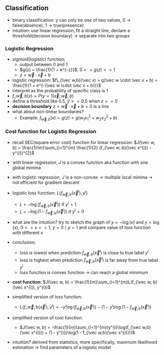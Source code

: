 ## Classification

- binary classification: y can only be one of two values, 0 -> false(absence), 1 -> true(presence)
- intuition: use linear regression, fit a straight line, declare a threshold(decision boundary) -> separate into two groups

### Logistic Regression

- sigmoid(logistic) function:
  - output between 0 and 1
  - $g(z) = \frac{1}{1 + e^{-z}}$, $0 <= g(z) <= 1$
  - $z = \vec w \cdot \vec x + b$
- logistic regression: $f\_{\vec w,b}(\vec x) = g(\vec w \cdot \vec x + b) = \frac{1}{1 + e^{-(\vec w \cdot \vec x + b)}}$
- interpret as the probability of specific class is 1
- $f\_{\vec w, b}(x) = P(y = 1 |\vec x; \vec w, b)$
- define a threshold like 0.5, $\hat y >= 0.5$ when $z >= 0$
- **decision boundary** $z = \vec w \cdot \vec x + b = 0$ is a line
- what about non-linear boundaries?
  - Example: $f_{\vec w, b}(x) = g(z) = g(w_{1}x_{1}^2 + w_{2}x_{2}^2 + b)$

### Cost function for Logistic Regression

- recall SEC(square error cost) function for linear regression: $J(\vec w, b) = \frac{1}{m}\sum_{i=1}^{m} \frac{1}{2} (f_{\vec w, b}(\vec x^{i}) - y^{i})^{2}$
- with linear regression, $J$ is a convex function aka function with one global minima
- with logistic regression, $J$ is a non-convex -> multiple local minima -> not efficient for gradient descent
- logistic loss function: $L(f_{\vec w, b}(\vec x^{i}), y^{i})$
  - $L$ = $-\log(f_{\vec w,b}(\vec x^{i}))$ if $y^{i} = 1$
  - $L$ = $-\log(1 - f_{\vec w,b}(\vec x^{i}))$ if $y^{i} = 0$
- what are the intuition? try to sketch the graph of $y = -\log(x)$ and $y = \log(x)$, $0 <= x <= 1$, $y = 0 \mid y = 1$ and compare value of loss function with different x
- conclusion:

  - loss is lowest when prediction $f_{\vec w,b}(\vec x^{i})$ is close to true label $y^{i}$
  - loss is highest when prediction $f_{\vec w,b}(\vec x^{i})$ is far away from true label $y^{i}$
  - loss function is convex function -> can reach a global minimum

- **cost function**: $J(\vec w, b) = \frac{1}{m}\sum_{i=1}^{m}L(f_{\vec w, b}(\vec x^{i}), y^{i})$
- simplified version of loss function:
  - $L(f\_{\vec w, b}(\vec x^{i}), y^{i}) = -y^{i}\log(f_{\vec w,b}(\vec x^{i})) - (1 - y^{i})\log(1 - f_{\vec w,b}(\vec x^{i}))$
- simplified version of cost function:
  - $J(\vec w, b) = -\frac{1}{m}\sum_{i=1}^{m}(y^{i}\log(f_{\vec w,b}(\vec x^{i})) + (1 - y^{i})\log(1 - f_{\vec w,b}(\vec x^{i})))$
- intuition? derived from statistics, more specifically, maximum likelihood estimation -> find parameters of a logistic model
